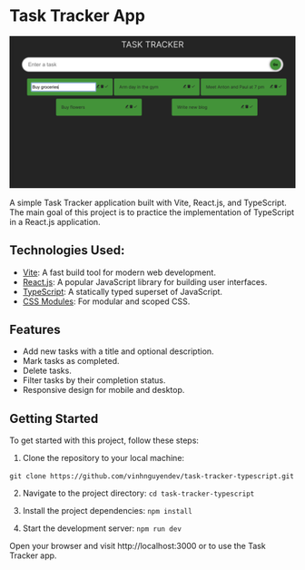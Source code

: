 # Task Tracker App

![App Screenshot](src/assets/Screenshot.png)

A simple Task Tracker application built with Vite, React.js, and TypeScript. The main goal of this project is to practice the implementation of TypeScript in a React.js application.

## Technologies Used:
- [Vite](https://vitejs.dev): A fast build tool for modern web development.
- [React.js](https://react.dev): A popular JavaScript library for building user interfaces.
- [TypeScript](https://www.typescriptlang.org): A statically typed superset of JavaScript.
- [CSS Modules](https://github.com/css-modules/css-modules): For modular and scoped CSS.

## Features

- Add new tasks with a title and optional description.
- Mark tasks as completed.
- Delete tasks.
- Filter tasks by their completion status.
- Responsive design for mobile and desktop.

## Getting Started

To get started with this project, follow these steps:

1. Clone the repository to your local machine:

`git clone https://github.com/vinhnguyendev/task-tracker-typescript.git`

2. Navigate to the project directory:
`cd task-tracker-typescript`

3. Install the project dependencies:
`npm install`

4. Start the development server:
`npm run dev`

Open your browser and visit http://localhost:3000 or  to use the Task Tracker app.